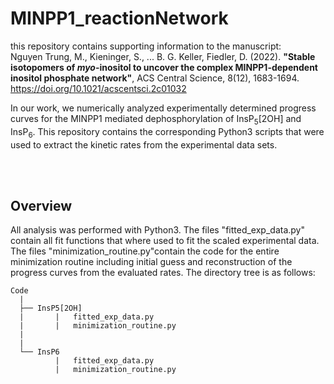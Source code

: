 # MINPP1_reactionNetwork

this repository contains supporting information to the manuscript:<br>
Nguyen Trung, M., Kieninger, S., ... B. G. Keller, Fiedler, D. (2022).
**"Stable isotopomers of *myo*-inositol to uncover the complex MINPP1-dependent inositol phosphate network"**, 
ACS Central Science, 8(12), 1683-1694.<br>
https://doi.org/10.1021/acscentsci.2c01032
<br>

In our work, we numerically analyzed experimentally determined progress curves for the MINPP1 mediated dephosphorylation of InsP<sub>5</sub>[2OH] and InsP<sub>6</sub>.
This repository contains the corresponding Python3 scripts that were used to extract the kinetic rates from the experimental data sets. 


<br>
<br>
<h2>Overview </h2>

All analysis was performed with Python3. The files "fitted_exp_data.py" contain all fit functions that where used to fit the scaled experimental data.
The files "minimization_routine.py"contain the code for the entire minimization routine including initial guess and reconstruction of the progress curves
from the evaluated rates.
The directory tree is as follows:

```
Code
  |
  ├── InsP5[2OH]
  |       |   fitted_exp_data.py
  |       |   minimization_routine.py
  |
  |      
  └── InsP6
          |   fitted_exp_data.py
          |   minimization_routine.py
```
